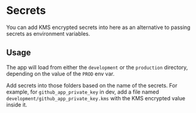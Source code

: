 # Secrets

You can add KMS encrypted secrets into here as an alternative to passing secrets as environment variables.

## Usage
The app will load from either the `development` or the `production` directory, depending on the value of the `PROD` env var.

Add secrets into those folders based on the name of the secrets. For example, for `github_app_private_key` in dev, add a file named `development/github_app_private_key.kms` with the KMS encrypted value inside it.
